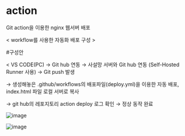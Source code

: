 # action
Git action을 이용한 nginx 웹서버 배포

< workflow를 사용한 자동화 배포 구성 > 

#구성안 

< VS CODE(PC) → Git hub 연동 → 사설망 서버와 Git hub 연동 (Self-Hosted Runner 사용) → Git push 발생 

→ 생성해놓은 .github/workflows의 배포파일(deploy.yml)을 이용한 자동 배포, index.html 파일 로컬 서버로 복사 

→ git hub의 레포지토리 action deploy 로그 확인 → 정상 동작 완료


![image](https://github.com/user-attachments/assets/0d958694-5a10-4711-a66c-8d7216b3550d)


![image](https://github.com/user-attachments/assets/ef685165-e2ea-4dd8-83e4-eabba9deae90)
